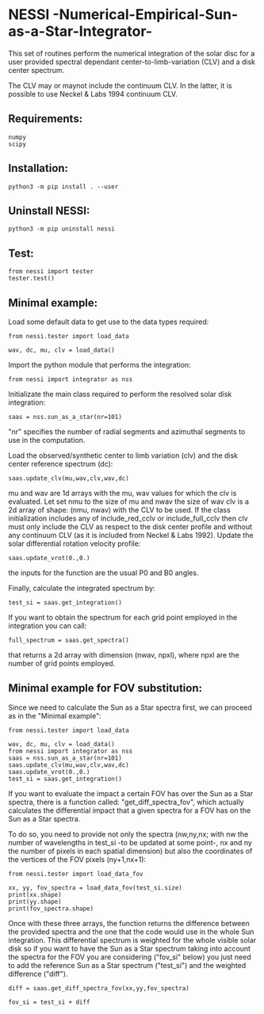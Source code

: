 # NESSI -Numerical-Empirical-Sun-as-a-Star-Integrator-

This set of routines perform the numerical integration of the solar disc for a user provided spectral dependant center-to-limb-variation (CLV) and a disk center spectrum.

The CLV may or maynot include the continuum CLV. In the latter, it is possible to use Neckel & Labs 1994 continuum CLV.

## Requirements:

  ```
  numpy
  scipy
  ```

## Installation:

  ```
  python3 -m pip install . --user
  ```

## Uninstall NESSI:

  ```
  python3 -m pip uninstall nessi
  ```

## Test:

  ```
  from nessi import tester
  tester.test()
  ```

## Minimal example:

  Load some default data to get use to the data types required:

  ```
  from nessi.tester import load_data
  
  wav, dc, mu, clv = load_data()
  ```

  Import the python module that performs the integration:
  
  ```
  from nessi import integrator as nss
  ```
  
  Initializate the main class required to perform the resolved solar disk integration:
  
  ```
  saas = nss.sun_as_a_star(nr=101)
  ```
  
  "nr" specifies the number of radial segments and azimuthal segments to use in the computation.
  
  Load the observed/synthetic center to limb variation (clv) and the disk center reference spectrum (dc):
  
  ```
  saas.update_clv(mu,wav,clv,wav,dc)
  ```
  
  mu and wav are 1d arrays with the mu, wav values for which the clv is evaluated.
  Let set nmu to the size of mu and nwav the size of wav
  clv is a 2d array of shape: (nmu, nwav) with the CLV to be used. If the class initialization includes any of include\_red\_cclv or include\_full\_cclv then clv must only include the CLV as respect to the disk center profile and without any continuum CLV (as it is included from Neckel & Labs 1992).
  Update the solar differential rotation velocity profile:
  
  ```
  saas.update_vrot(0.,0.)
  ```
  
  the inputs for the function are the usual P0 and B0 angles.
  
  Finally, calculate the integrated spectrum by:
  
  ```
  test_si = saas.get_integration()
  ```

  If you want to obtain the spectrum for each grid point employed in the integration you can call:

  ```
  full_spectrum = saas.get_spectra()
  ```

  that returns a 2d array with dimension (nwav, npxl), where npxl are the number of grid points employed.


## Minimal example for FOV substitution:

  Since we need to calculate the Sun as a Star spectra first, we can proceed as in the "Minimal example":

  ```
  from nessi.tester import load_data
  
  wav, dc, mu, clv = load_data()
  from nessi import integrator as nss
  saas = nss.sun_as_a_star(nr=101)
  saas.update_clv(mu,wav,clv,wav,dc)
  saas.update_vrot(0.,0.)
  test_si = saas.get_integration()
  ```

  If you want to evaluate the impact a certain FOV has over the Sun as a Star spectra, there is a function called: "get_diff_spectra_fov", which actually calculates the differential impact that a given spectra for a FOV has on the Sun as a Star spectra.

  To do so, you need to provide not only the spectra (nw,ny,nx; with nw the number of wavelengths in test_si -to be updated at some point-, nx and ny the number of pixels in each spatial dimension) but also the coordinates of the vertices of the FOV pixels (ny+1,nx+1):

  ```
  from nessi.tester import load_data_fov

  xx, yy, fov_spectra = load_data_fov(test_si.size)
  print(xx.shape)
  print(yy.shape)
  print(fov_spectra.shape)
  ```
  Once with these three arrays, the function returns the difference between the provided spectra and the one that the code would use in the whole Sun integration. This differential spectrum is weighted for the whole visible solar disk so if you want to have the Sun as a Star spectrum taking into account the spectra for the FOV you are considering ("fov_si" below) you just need to add the reference Sun as a Star spectrum ("test_si") and the weighted difference ("diff").
  ```
  diff = saas.get_diff_spectra_fov(xx,yy,fov_spectra)

  fov_si = test_si + diff
  ```
  


